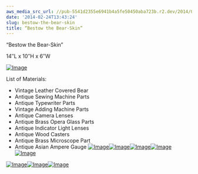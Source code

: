 ```yaml
---
aws_media_src_url: //pub-5541d2355e6941b4a5fe50450aba723b.r2.dev/2014/02/bestowthebearskin.jpg
date: '2014-02-24T13:43:24'
slug: bestow-the-bear-skin
title: “Bestow the Bear-Skin”
---
```


 “Bestow the Bear-Skin”

 14″L x 10″H x 6″W

 [![Image](//pub-5541d2355e6941b4a5fe50450aba723b.r2.dev/2014/02/bestowthebearskin.jpg?w=487)](//pub-5541d2355e6941b4a5fe50450aba723b.r2.dev/2014/02/bestowthebearskin.jpg)

 List of Materials:

  * Vintage Leather Covered Bear
 * Antique Sewing Machine Parts
 * Antique Typewriter Parts
 * Vintage Adding Machine Parts
 * Antique Camera Lenses
 * Antique Brass Opera Glass Parts
 * Antique Indicator Light Lenses
 * Antique Wood Casters
 * Antique Brass Microscope Part
 * Antique Asian Ampere Gauge
  [![Image](//pub-5541d2355e6941b4a5fe50450aba723b.r2.dev/2014/02/bestowthebearskin-head.jpg?w=487)](//pub-5541d2355e6941b4a5fe50450aba723b.r2.dev/2014/02/bestowthebearskin-head.jpg)[![Image](//pub-5541d2355e6941b4a5fe50450aba723b.r2.dev/2014/02/bestowthebearskin-top.jpg?w=487)](//pub-5541d2355e6941b4a5fe50450aba723b.r2.dev/2014/02/bestowthebearskin-top.jpg)[![Image](//pub-5541d2355e6941b4a5fe50450aba723b.r2.dev/2014/02/bestowthebearskin-rear.jpg?w=487)](//pub-5541d2355e6941b4a5fe50450aba723b.r2.dev/2014/02/bestowthebearskin-rear.jpg)[![Image](//pub-5541d2355e6941b4a5fe50450aba723b.r2.dev/2014/02/bestowthebearskin-back.jpg?w=487)](//pub-5541d2355e6941b4a5fe50450aba723b.r2.dev/2014/02/bestowthebearskin-back.jpg)[![Image](//pub-5541d2355e6941b4a5fe50450aba723b.r2.dev/2014/02/bestowthebearskin-side2.jpg?w=487)](//pub-5541d2355e6941b4a5fe50450aba723b.r2.dev/2014/02/bestowthebearskin-side2.jpg)

 [![Image](//pub-5541d2355e6941b4a5fe50450aba723b.r2.dev/2014/02/bestowthebearskin-front2.jpg?w=487)](//pub-5541d2355e6941b4a5fe50450aba723b.r2.dev/2014/02/bestowthebearskin-front2.jpg)[![Image](//pub-5541d2355e6941b4a5fe50450aba723b.r2.dev/2014/02/bestowthebearskin-front.jpg?w=487)](//pub-5541d2355e6941b4a5fe50450aba723b.r2.dev/2014/02/bestowthebearskin-front.jpg)[![Image](//pub-5541d2355e6941b4a5fe50450aba723b.r2.dev/2014/02/bestowthebearskin-side.jpg?w=487)](//pub-5541d2355e6941b4a5fe50450aba723b.r2.dev/2014/02/bestowthebearskin-side.jpg)
